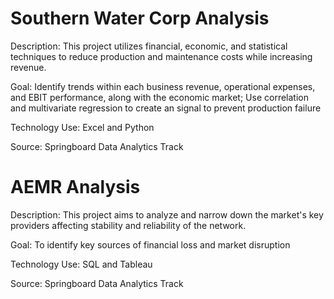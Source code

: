 # Southern Water Corp Analysis #
Description: This project utilizes financial, economic, and statistical techniques to reduce production and maintenance costs while increasing revenue.

Goal: Identify trends within each business revenue, operational expenses, and EBIT performance, along with the economic market; Use correlation and multivariate regression to create an signal to prevent production failure

Technology Use: Excel and Python

Source: Springboard Data Analytics Track

# AEMR Analysis #
Description: This project aims to analyze and narrow down the market's key providers affecting stability and reliability of the network.

Goal: To identify key sources of financial loss and market disruption

Technology Use: SQL and Tableau

Source: Springboard Data Analytics Track
